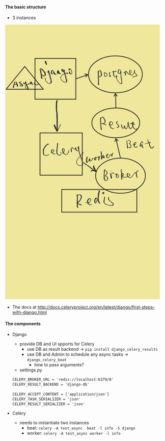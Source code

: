 #### The basic structure

- 3 instances

![demo](https://github.com/dapangmao/django-simple-example/blob/master/images/Note1_0(2).png?raw=true)

- The docs at http://docs.celeryproject.org/en/latest/django/first-steps-with-django.html

#### The components

- Django 
  - provide DB and UI spports for Celery
    - use DB as result backend -> `pip install django_celery_results`
    - use DB and Admin to schedule any async tasks -> `django_celery_beat`
      - how to pass arguments?
  - settings.py
  ```
  CELERY_BROKER_URL = 'redis://localhost:6379/0'
  CELERY_RESULT_BACKEND = 'django-db'

  CELERY_ACCEPT_CONTENT = ['application/json']
  CELERY_TASK_SERIALIZER = 'json'
  CELERY_RESULT_SERIALIZER = 'json'
  ```

- Celery 
  - needs to instantiate two instances 
    - beat: `celery -A test_async  beat -l info -S django`
    - worker: `celery -A test_async worker -l info`
